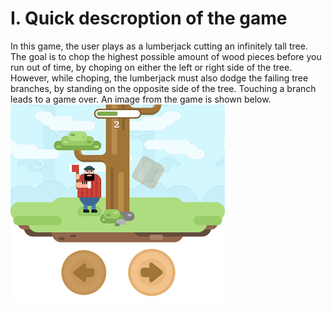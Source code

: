 # **I.	Quick descroption of the game**

In this game, the user plays as a lumberjack cutting an infinitely tall tree. The goal is to chop the highest possible amount of wood pieces before you run out of time, by choping on either the left or right side of the tree. However, while choping, the lumberjack must also dodge the failing tree branches, by standing on the opposite side of the tree. Touching a branch leads to a game over. An image from the game is shown below.
![alt text](https://github.com/BJeannot1/Telegram-lumberjack-game-bot/blob/master/illustration.png?raw=true)
